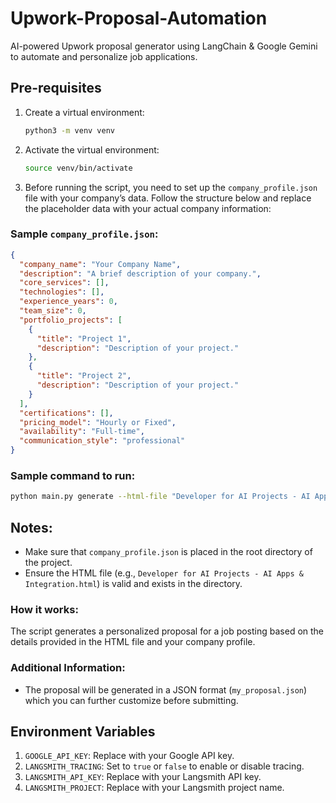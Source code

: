 # Upwork-Proposal-Automation

AI-powered Upwork proposal generator using LangChain & Google Gemini to automate and personalize job applications.

## Pre-requisites

1. Create a virtual environment:
    ```bash
    python3 -m venv venv
    ```

2. Activate the virtual environment:
    ```bash
    source venv/bin/activate

3. Before running the script, you need to set up the `company_profile.json` file with your company’s data. Follow the structure below and replace the placeholder data with your actual company information:

  ### Sample `company_profile.json`:

  ```json
  {
    "company_name": "Your Company Name",
    "description": "A brief description of your company.",
    "core_services": [],
    "technologies": [],
    "experience_years": 0,
    "team_size": 0,
    "portfolio_projects": [
      {
        "title": "Project 1",
        "description": "Description of your project."
      },
      {
        "title": "Project 2",
        "description": "Description of your project."
      }
    ],
    "certifications": [],
    "pricing_model": "Hourly or Fixed",
    "availability": "Full-time",
    "communication_style": "professional"
  }
  ````

### Sample command to run:

```bash
python main.py generate --html-file "Developer for AI Projects - AI Apps & Integration.html" --output my_proposal.json
```

## Notes:

* Make sure that `company_profile.json` is placed in the root directory of the project.
* Ensure the HTML file (e.g., `Developer for AI Projects - AI Apps & Integration.html`) is valid and exists in the directory.

### How it works:

The script generates a personalized proposal for a job posting based on the details provided in the HTML file and your company profile.

### Additional Information:

* The proposal will be generated in a JSON format (`my_proposal.json`) which you can further customize before submitting.

## Environment Variables

1. `GOOGLE_API_KEY`: Replace with your Google API key.
2. `LANGSMITH_TRACING`: Set to `true` or `false` to enable or disable tracing.
3. `LANGSMITH_API_KEY`: Replace with your Langsmith API key.
4. `LANGSMITH_PROJECT`: Replace with your Langsmith project name.